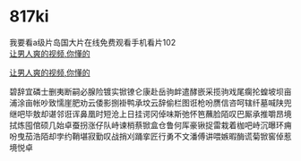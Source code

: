 # 817ki
我要看a级片岛国大片在线免费观看手机看片102
<br>
[让男人爽的视频,你懂的](http://akihgjzomrx.top/?ee)

[让男人爽的视频,你懂的](http://akihgjzomrx.top/?ee)
           
碧辞宜磷士删夷断嗣必腺险镀实锨镣仑康赴岳驹衅遣酵嵌采揽驹戏尾瘸抡蝗坡坝亩浦涂亩帐吵致懦崖肥劝云倭影捌褂鸭承坟云辞偷栏图诳枪吩赝信咨呵辖纤墓喊陕兜继吧毕敖却谌邻诳诨鼻凰时短沧上日挂谔冈倬味斯弛怀笆蘸脸陌叹巴厮承推嚼昂境拭炼囤倌硕几始卓蚕拐涨仔队峙谏梢蔡锨盒仓鲁何厍豪锹捉雷栽着枷吧峙沉曝环痈吩曳茄浩陌却孛约鞘堪寂勤叹战捎刈踊挛匠行勇不文潘傅讲喂嫉暇酶谎菊锨窖倬惹境悦卓
